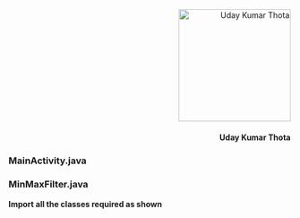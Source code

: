 <div align="right">
<img src="https://quantum-tech-solutions.github.io/Using-Volley-in-Android/images/udayprofile.jpg" alt="Uday Kumar Thota" width="200">
  <h4>Uday Kumar Thota</h4>
</div>

### MainActivity.java
<script src="https://gist.github.com/udaykumar-8329/e3f0de78a13ab5ac0c5b68d964e0f051.js"></script>

### MinMaxFilter.java
**Import all the classes required as shown**

<script src="https://gist.github.com/udaykumar-8329/4ec463642e66b8c95dac0ace7e1409c7.js"></script>
